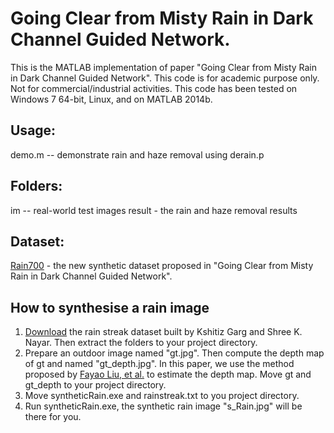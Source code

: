 # Going Clear from Misty Rain in Dark Channel Guided Network.
This is the MATLAB implementation of paper "Going Clear from Misty Rain in Dark Channel Guided Network". This code is for academic purpose only. Not for commercial/industrial activities. This code has been tested on Windows 7 64-bit, Linux, and on MATLAB 2014b.


## Usage:
demo.m -- demonstrate rain and haze removal using derain.p

## Folders:
im -- real-world test images
result - the rain and haze removal results

## Dataset:
[Rain700](https://drive.google.com/open?id=0B7A9ACtVI5LKTlZXdXVzXzd5bTg) - the new synthetic dataset proposed in "Going Clear from Misty Rain in Dark Channel Guided Network".

## How to synthesise a rain image
1. [Download](http://www.cs.columbia.edu/CAVE/databases/rain_streak_db/rain_streak.php) the rain streak dataset built by Kshitiz Garg and Shree K. Nayar. Then extract the folders to your project directory.
2. Prepare an outdoor image named "gt.jpg". Then compute the depth map of gt and named "gt_depth.jpg". In this paper, we use the method proposed by [Fayao Liu, et al.](https://bitbucket.org/fayao/dcnf-fcsp) to estimate the depth map. Move gt and gt_depth to your project directory.
3. Move syntheticRain.exe and rainstreak.txt to you project directory.
4. Run syntheticRain.exe, the synthetic rain image "s_Rain.jpg" will be there for you.
